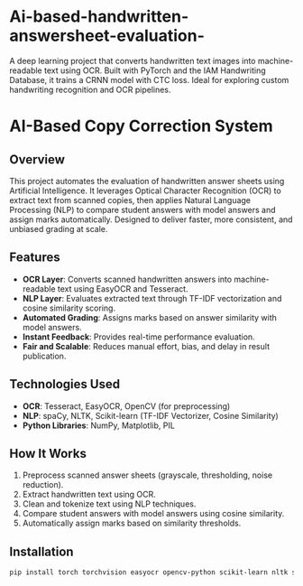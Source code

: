 # Ai-based-handwritten-answersheet-evaluation-
A deep learning project that converts handwritten text images into machine-readable text using OCR. Built with PyTorch and the IAM Handwriting Database, it trains a CRNN model with CTC loss. Ideal for exploring custom handwriting recognition and OCR pipelines.
# AI-Based Copy Correction System

## Overview
This project automates the evaluation of handwritten answer sheets using Artificial Intelligence. It leverages Optical Character Recognition (OCR) to extract text from scanned copies, then applies Natural Language Processing (NLP) to compare student answers with model answers and assign marks automatically. Designed to deliver faster, more consistent, and unbiased grading at scale.

## Features
- **OCR Layer**: Converts scanned handwritten answers into machine-readable text using EasyOCR and Tesseract.
- **NLP Layer**: Evaluates extracted text through TF-IDF vectorization and cosine similarity scoring.
- **Automated Grading**: Assigns marks based on answer similarity with model answers.
- **Instant Feedback**: Provides real-time performance evaluation.
- **Fair and Scalable**: Reduces manual effort, bias, and delay in result publication.

## Technologies Used
- **OCR**: Tesseract, EasyOCR, OpenCV (for preprocessing)
- **NLP**: spaCy, NLTK, Scikit-learn (TF-IDF Vectorizer, Cosine Similarity)
- **Python Libraries**: NumPy, Matplotlib, PIL

## How It Works
1. Preprocess scanned answer sheets (grayscale, thresholding, noise reduction).
2. Extract handwritten text using OCR.
3. Clean and tokenize text using NLP techniques.
4. Compare student answers with model answers using cosine similarity.
5. Automatically assign marks based on similarity thresholds.

## Installation
```bash
pip install torch torchvision easyocr opencv-python scikit-learn nltk spacy pillow matplotlib


